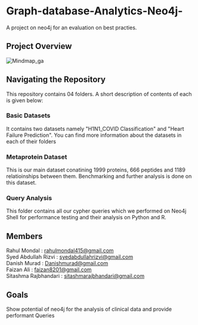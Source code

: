 # Graph-database-Analytics-Neo4j-
A project on neo4j for an evaluation on best practies. 

## Project Overview
![Mindmap_ga](https://user-images.githubusercontent.com/57228346/127015067-0f4030e2-9b14-4568-9106-cbea04bdb4f8.png)

## Navigating the Repository
This repository contains 04 folders. A short description of contents of each is given below:
  ### Basic Datasets
  It contains two datasets namely "H1N1_COVID Classification" and "Heart Failure Prediction". You can find more information about the datasets in each of their folders
  
  ### Metaprotein Dataset
  This is our main dataset conatining 1999 proteins, 666 peptides and 1189 relatioinships between them. Benchmarking and further analysis is done on this dataset.
  
  ### Query Analysis
  This folder contains all our cypher queries which we performed on Neo4j Shell for performance testing and their analysis on Python and R. 

## Members
Rahul Mondal : rahulmondal415@gmail.com <br/>
Syed Abdullah Rizvi : syedabdullahrizvi@gmail.com<br/>
Danish Murad : Danishmurad@gmail.com <br/>
Faizan Ali : faizan8201@gmail.com <br/>
Sitashma Rajbhandari : sitashmarajbhandari@gmail.com <br/>

## Goals
Show potential of neo4j for the analysis of clinical data and provide performant Queries







